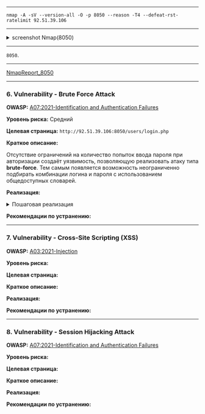 ___

```
nmap -A -sV --version-all -O -p 8050 --reason -T4 --defeat-rst-ratelimit 92.51.39.106
```

___

<details>
<summary>screenshot Nmap(8050)</summary>
  
![](screenshots/SCANNING/nmap/nmap_8050.png)

</details>

___

`8050`.

___

[NmapReport_8050](reports/nmap/nmap_report.txt)

___

### 6. Vulnerability - Brute Force Attack 

**OWASP:** [A07:2021-Identification and Authentication Failures](https://owasp.org/Top10/A07_2021-Identification_and_Authentication_Failures/)

**Уровень риска:** Средний

**Целевая страница:** `http://92.51.39.106:8050/users/login.php`

**Краткое описание:**

Отсутствие ограничений на количество попыток ввода пароля при авторизации создаёт уязвимость, позволяющую реализовать атаку типа **brute-force**. Тем самым появляется возможность неограниченно подбирать комбинации логина и пароля с использованием общедоступных словарей.

**Реализация:**

<details>
<summary>Пошаговая реализация</summary>


- **Step 1. Подбор инструмента и словарей**
    
Для выполнения атаки типа "грубый перебор" (brute-force) был применён инструмент `Hydra`, специально разработанный для автоматизации подобных атак. В качестве входных данных использовались предварительно подготовленные списки возможных логинов и паролей, так называемые **"словари"**.
    
Для проведения атаки были использованы следующие общедоступные словари:
- [login dictionary]()
- [pass dictionary]()


- **Step 2. Brute-force attack**

Для реализации атаки была использована следующая конфигурация инструмента `Hydra`:
    
```
hydra -l admin -P passwords.txt -s 8050 -t 4 -v -f 92.51.39.106 http-post-form "/users/login.php:username=^USER^&password=^PASS^:F=The username/password combination you have entered is invalid"    
```

![](screenshots/SCANNING/nmap/nmap_8050.png)
   

- **Вывод**
    
В результате проведённой атаки с использованием инструмента `Hydra` была успешно подобрана верная комбинация логина и пароля для учётной записи администратора: `admin/admin`, **уязвимость подтверждена**.


</details>

**Рекомендации по устранению:**

___

### 7. Vulnerability - Cross-Site Scripting (XSS)

**OWASP:** [A03:2021-Injection](https://owasp.org/Top10/A03_2021-Injection/)

**Уровень риска:**

**Целевая страница:**

**Краткое описание:**

**Реализация:**

**Рекомендации по устранению:**

___

### 8. Vulnerability - Session Hijacking Attack 

**OWASP:** [A07:2021-Identification and Authentication Failures](https://owasp.org/Top10/A07_2021-Identification_and_Authentication_Failures/)

**Уровень риска:**

**Целевая страница:**

**Краткое описание:**

**Реализация:**

**Рекомендации по устранению:**

